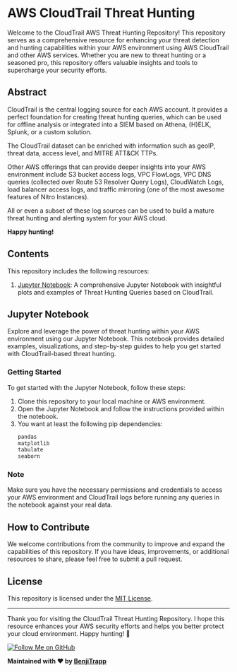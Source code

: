 # AWS CloudTrail Threat Hunting 

Welcome to the CloudTrail AWS Threat Hunting Repository! This repository serves as a comprehensive resource for enhancing your threat detection and hunting capabilities within your AWS environment using AWS CloudTrail and other AWS services. Whether you are new to threat hunting or a seasoned pro, this repository offers valuable insights and tools to supercharge your security efforts.

## Abstract

CloudTrail is the central logging source for each AWS account. It provides a perfect foundation for creating threat hunting queries, which can be used for offline analysis or integrated into a SIEM based on Athena, (H)ELK, Splunk, or a custom solution.

The CloudTrail dataset can be enriched with information such as geoIP, threat data, access level, and MITRE ATT&CK TTPs.

Other AWS offerings that can provide deeper insights into your AWS environment include S3 bucket access logs, VPC FlowLogs, VPC DNS queries (collected over Route 53 Resolver Query Logs), CloudWatch Logs, load balancer access logs, and traffic mirroring (one of the most awesome features of Nitro Instances).

All or even a subset of these log sources can be used to build a mature threat hunting and alerting system for your AWS cloud.

**Happy hunting!**

## Contents

This repository includes the following resources:

1. [Jupyter Notebook]([#jupyter-notebook](http://localhost:8888/notebooks/hunting-cloudtrail-flaws-cloud.ipynb)): A comprehensive Jupyter Notebook with insightful plots and examples of Threat Hunting Queries based on CloudTrail.

## Jupyter Notebook

Explore and leverage the power of threat hunting within your AWS environment using our Jupyter Notebook. This notebook provides detailed examples, visualizations, and step-by-step guides to help you get started with CloudTrail-based threat hunting.

### Getting Started

To get started with the Jupyter Notebook, follow these steps:

1. Clone this repository to your local machine or AWS environment.
2. Open the Jupyter Notebook and follow the instructions provided within the notebook.
3. You want at least the following pip dependencies:
   ```python
   pandas
   matplotlib
   tabulate
   seaborn
   ```

### Note

Make sure you have the necessary permissions and credentials to access your AWS environment and CloudTrail logs before running any queries in the notebook against your real data.

## How to Contribute

We welcome contributions from the community to improve and expand the capabilities of this repository. If you have ideas, improvements, or additional resources to share, please feel free to submit a pull request.

## License

This repository is licensed under the [MIT License](LICENSE).

---

Thank you for visiting the CloudTrail Threat Hunting Repository. I hope this resource enhances your AWS security efforts and helps you better protect your cloud environment. Happy hunting! 🌟

[![Follow Me on GitHub](https://img.shields.io/github/followers/yourgithubusername.svg?style=social&label=Follow)](https://github.com/BenjiTrapp)

**Maintained with ❤️ by [BenjiTrapp](https://github.com/BenjiTrapp)**

